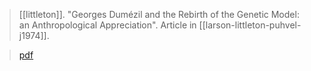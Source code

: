 > [[littleton]]. "Georges Dumézil and the Rebirth of the Genetic Model: an Anthropological Appreciation". Article in [[larson-littleton-puhvel-j1974]].

> [pdf](a/littleton1974-georges.pdf)